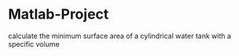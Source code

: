 # Matlab-Project
calculate the minimum surface area of a cylindrical water tank with a specific volume
